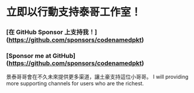 # 立即以行動支持泰哥工作室！

### [在 GitHub Sponsor 上支持我！] (https://github.com/sponsors/codenamedpkt) 

### [Sponsor me at GitHub] (https://github.com/sponsors/codenamedpkt) 


景泰哥哥會在不久未來提供更多渠道，讓土豪支持這位小哥哥。
I will providing more supporting channels for users who are the richest.
